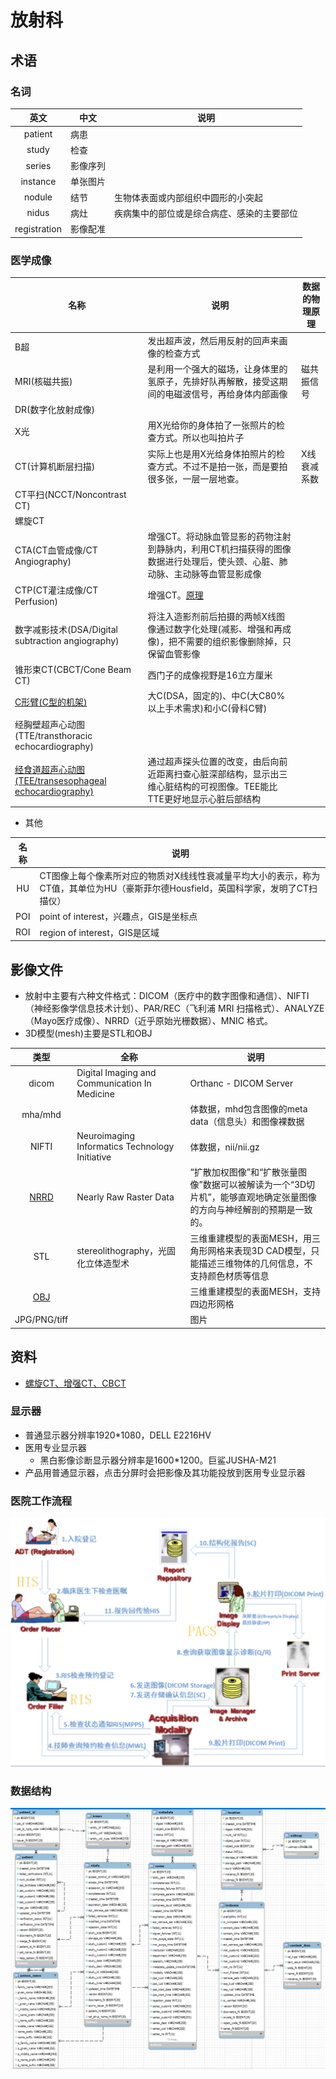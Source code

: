 # 放射科

## 术语
### 名词
| 英文 | 中文 | 说明 |
| :-: | - | - |
| patient | 病患 |  |
| study | 检查 |  |
| series | 影像序列 |  |
| instance | 单张图片 |  |
| nodule | 结节 | 生物体表面或内部组织中圆形的小突起 |
| nidus | 病灶 | 疾病集中的部位或是综合病症、感染的主要部位 |
| registration | 影像配准 |  |

### 医学成像
| 名称 | 说明 | 数据的物理原理 |
| - | - | - |
| B超 | 发出超声波，然后用反射的回声来画像的检查方式 |
| MRI(核磁共振) | 是利用一个强大的磁场，让身体里的氢原子，先排好队再解散，接受这期间的电磁波信号，再给身体内部画像 | 磁共振信号 |
| DR(数字化放射成像) |  |  |
| X光 | 用X光给你的身体拍了一张照片的检查方式。所以也叫拍片子 |  |
| CT(计算机断层扫描) | 实际上也是用X光给身体拍照片的检查方式。不过不是拍一张，而是要拍很多张，一层一层地查。 | X线衰减系数 |
| CT平扫(NCCT/Noncontrast CT) |  |  |
| 螺旋CT |  |  |
| CTA(CT血管成像/CT Angiography) | 增强CT。将动脉血管显影的药物注射到静脉内，利用CT机扫描获得的图像数据进行处理后，使头颈、心脏、肺动脉、主动脉等血管显影成像 |  |
| CTP(CT灌注成像/CT Perfusion) | 增强CT。[原理](https://blog.csdn.net/chenran187906/article/details/110387736) |  |
| 数字减影技术(DSA/Digital subtraction angiography) | 将注入造影剂前后拍摄的两帧X线图像通过数字化处理(减影、增强和再成像)，把不需要的组织影像删除掉，只保留血管影像 |  |
| 锥形束CT(CBCT/Cone Beam CT) | 西门子的成像视野是16立方厘米 |  |
| [C形臂(C型的机架)](https://zhuanlan.zhihu.com/p/265023777) | 大C(DSA，固定的)、中C(大C80%以上手术需求)和小C(骨科C臂) |  |
| 经胸壁超声心动图(TTE/transthoracic echocardiography) |  |  |
| [经食道超声心动图(TEE/transesophageal echocardiography)](https://e.dxy.cn/wisdom/front/zhihuihao/6961) | 通过超声探头位置的改变，由后向前近距离扫查心脏深部结构，显示出三维心脏结构的可视图像。TEE能比TTE更好地显示心脏后部结构 |  |

* 其他

| 名称 | 说明 |
| :-: | - |
| HU | CT图像上每个像素所对应的物质对X线线性衰减量平均大小的表示，称为CT值，其单位为HU（豪斯菲尔德Housfield，英国科学家，发明了CT扫描仪） |
| POI | point of interest，兴趣点，GIS是坐标点 |
| ROI | region of interest，GIS是区域 |

## 影像文件
* 放射中主要有六种文件格式：DICOM（医疗中的数字图像和通信）、NIFTI（神经影像学信息技术计划）、PAR/REC（飞利浦 MRI 扫描格式）、ANALYZE（Mayo医疗成像）、NRRD（近乎原始光栅数据）、MNIC 格式。
* 3D模型(mesh)主要是STL和OBJ

| 类型 | 全称 | 说明 |
| :-: | - | - |
| dicom | Digital Imaging and Communication In Medicine | Orthanc - DICOM Server |
| mha/mhd |  | 体数据，mhd包含图像的meta data（信息头）和图像裸数据 |
| NIFTI | Neuroimaging Informatics Technology Initiative | 体数据，nii/nii.gz |
| [NRRD](http://teem.sourceforge.net/nrrd/format.html) | Nearly Raw Raster Data | “扩散加权图像”和“扩散张量图像”数据可以被解读为一个“3D切片机”，能够直观地确定张量图像的方向与神经解剖的预期是一致的。 |
| STL | stereolithography，光固化立体造型术 | 三维重建模型的表面MESH，用三角形网格来表现3D CAD模型，只能描述三维物体的几何信息，不支持颜色材质等信息 |
| [OBJ](https://blog.csdn.net/cloudqiu/article/details/98595029) |  | 三维重建模型的表面MESH，支持四边形网格 |
| JPG/PNG/tiff |  | 图片 |

## 资料
* [螺旋CT、增强CT、CBCT](https://www.sohu.com/a/233743240_100130383)

### 显示器
* 普通显示器分辨率1920*1080，DELL E2216HV
* 医用专业显示器
  * 黑白影像诊断显示器分辨率是1600*1200。巨鲨JUSHA-M21
* 产品用普通显示器，点击分屏时会把影像及其功能投放到医用专业显示器

### 医院工作流程
![](../s/radiology/workflow.jpg)

### 数据结构
![](../s/radiology/data_struct.png)
